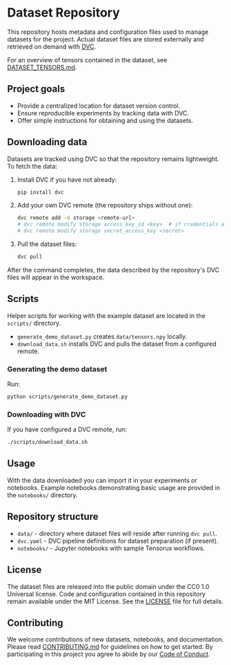 # Dataset Repository

This repository hosts metadata and configuration files used to manage datasets for the project. Actual dataset files are stored externally and retrieved on demand with [DVC](https://dvc.org/).

For an overview of tensors contained in the dataset, see [DATASET_TENSORS.md](./DATASET_TENSORS.md).

## Project goals


- Provide a centralized location for dataset version control.
- Ensure reproducible experiments by tracking data with DVC.
- Offer simple instructions for obtaining and using the datasets.

## Downloading data

Datasets are tracked using DVC so that the repository remains lightweight. To fetch the data:

1. Install DVC if you have not already:

   ```bash
   pip install dvc
   ```

2. Add your own DVC remote (the repository ships without one):

   ```bash
   dvc remote add -d storage <remote-url>
   # dvc remote modify storage access_key_id <key>  # if credentials are required
   # dvc remote modify storage secret_access_key <secret>
   ```

3. Pull the dataset files:

   ```bash
   dvc pull
   ```

After the command completes, the data described by the repository's DVC files will appear in the workspace.

## Scripts

Helper scripts for working with the example dataset are located in the `scripts/` directory.

- `generate_demo_dataset.py` creates `data/tensors.npy` locally.
- `download_data.sh` installs DVC and pulls the dataset from a configured remote.

### Generating the demo dataset
Run:
```bash
python scripts/generate_demo_dataset.py
```

### Downloading with DVC
If you have configured a DVC remote, run:
```bash
./scripts/download_data.sh
```


## Usage

With the data downloaded you can import it in your experiments or notebooks. Example notebooks demonstrating basic usage are provided in the `notebooks/` directory.

## Repository structure

- `data/` - directory where dataset files will reside after running `dvc pull`.
- `dvc.yaml` - DVC pipeline definitions for dataset preparation (if present).
- `notebooks/` - Jupyter notebooks with sample Tensorus workflows.

## License

The dataset files are released into the public domain under the CC0 1.0
Universal license. Code and configuration contained in this repository
remain available under the MIT License. See the [LICENSE](./LICENSE)
file for full details.

## Contributing

We welcome contributions of new datasets, notebooks, and documentation.
Please read [CONTRIBUTING.md](./CONTRIBUTING.md) for guidelines on how to
get started. By participating in this project you agree to abide by our
[Code of Conduct](./CODE_OF_CONDUCT.md).
